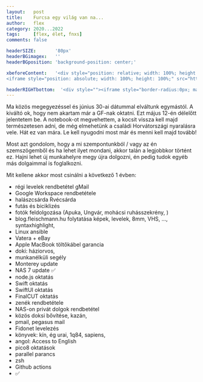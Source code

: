 ```yaml
---
layout:   post
title:    Furcsa egy világ van na...
author:   flex
category: 2020...2022
tags:     [flex, élet, fnxs]
comments: false

headerSIZE:       '80px'
headerBGimagex:   ''
headerBGposition: 'background-position: center;'

xbeforeContent:	  '<div style="position: relative; width: 100%; height: 0; padding-bottom: 56.25%;">
<iframe style="position: absolute; width: 100%; height: 100%;" src="https://www.youtube.com/embed/ec6_rZ6llI4" title="YouTube video player" frameborder="0" allow="accelerometer; autoplay; clipboard-write; encrypted-media; gyroscope; picture-in-picture" allowfullscreen></iframe></div>'

headerRIGHTbottom:  '<div style=""><iframe style="border-radius:0px; margin-bottom: -9px" src="https://open.spotify.com/embed/track/6fnachl7fIn5dqIjakfJ57?utm_source=generator" width="100%" height="80" frameBorder="0" allowfullscreen="" allow="autoplay; clipboard-write; encrypted-media; fullscreen; picture-in-picture"></iframe></div>'
---
```


Ma közös megegyezéssel és június 30-ai dátummal elváltunk egymástól. A kiváltó ok, hogy nem akartam már a GF-nak oktatni. Ezt május 12-én délelőtt jelentetem be. A notebook-ot megvehettem, a kocsit vissza kell majd természetesen adni, de még elmehetünk a családi Horvátországi nyaralásra vele. Hát ez van mára. Le kell nyugodni most már és menni kell majd tovább!

Most azt gondolom, hogy a mi szempontunkból / vagy az én szemszögemből és ha lehet ilyet mondani, akkor talán a legjobbkor történt ez. Hajni lehet új munkahelyre megy újra dolgozni, én pedig tudok egyéb más dolgaimmal is foglalkozni.

Mit kellene akkor most csinálni a következő 1 évben:
- régi levelek rendbetétel gMail
- Google Workspace rendbetétele
- halászcsárda Rvécsárda
- futás és biciklizés
- fotók feldolgozása (Apuka, Ungvár, mohácsi ruhásszekrény, )
- blog.fleischmann.hu folytatása képek, levelek, 8mm, VHS, ..., syntaxhighlight, 
- Linux ansible
- Vatera + eBay
- Apple MacBook töltőkábel garancia
- doki: háziorvos, 
- munkanélküli segély
- Monterey update
- NAS 7 update ✅
- node.js oktatás
- Swift oktatás
- SwiftUI oktatás
- FinalCUT oktatás
- zenék rendbetétele
- NAS-on privát dolgok rendbetétel
- közös doksi bővítése, kazán, 
- pmail, pegasus mail
- Fidonet levelezés
- könyvek: kín, ég urai, 1q84, sapiens, 
- angol: Access to English
- pico8 oktatások
- parallel parancs
- zsh 
- Github actions
- ✅
